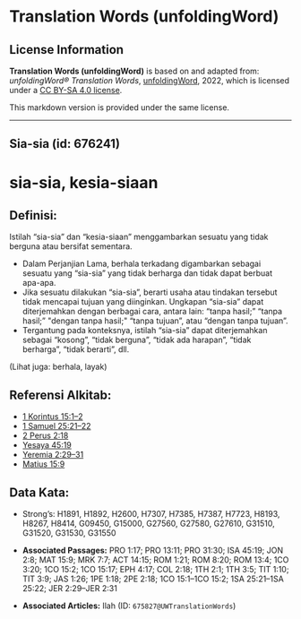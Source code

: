 # Translation Words (unfoldingWord)

## License Information

**Translation Words (unfoldingWord)** is based on and adapted from: _unfoldingWord® Translation Words_, [unfoldingWord](https://unfoldingword.org/utw), 2022, which is licensed under a [CC BY-SA 4.0 license](https://creativecommons.org/licenses/by-sa/4.0/legalcode.en).

This markdown version is provided under the same license.



--------------------------------

## Sia-sia (id: 676241)

sia\-sia, kesia\-siaan
======================

Definisi:
---------

Istilah “sia\-sia” dan “kesia\-siaan” menggambarkan sesuatu yang tidak berguna atau bersifat sementara.

* Dalam Perjanjian Lama, berhala terkadang digambarkan sebagai sesuatu yang “sia\-sia” yang tidak berharga dan tidak dapat berbuat apa\-apa.
* Jika sesuatu dilakukan “sia\-sia”, berarti usaha atau tindakan tersebut tidak mencapai tujuan yang diinginkan. Ungkapan “sia\-sia” dapat diterjemahkan dengan berbagai cara, antara lain: “tanpa hasil;” “tanpa hasil;” "dengan tanpa hasil;" “tanpa tujuan”, atau “dengan tanpa tujuan”.
* Tergantung pada konteksnya, istilah “sia\-sia” dapat diterjemahkan sebagai “kosong”, “tidak berguna”, “tidak ada harapan”, “tidak berharga”, “tidak berarti”, dll.

(Lihat juga: berhala, layak)

Referensi Alkitab:
------------------

* [1 Korintus 15:1–2](https://ref.ly/1Cor0:0)
* [1 Samuel 25:21–22](https://ref.ly/1Sam0:0)
* [2 Perus 2:18](https://ref.ly/2Pet0:0)
* [Yesaya 45:19](https://ref.ly/Isa45:19)
* [Yeremia 2:29–31](https://ref.ly/Jer2:29-Jer2:31)
* [Matius 15:9](https://ref.ly/Matt15:9)

Data Kata:
----------

* Strong’s: H1891, H1892, H2600, H7307, H7385, H7387, H7723, H8193, H8267, H8414, G09450, G15000, G27560, G27580, G27610, G31510, G31520, G31530, G31550

* **Associated Passages:** PRO 1:17; PRO 13:11; PRO 31:30; ISA 45:19; JON 2:8; MAT 15:9; MRK 7:7; ACT 14:15; ROM 1:21; ROM 8:20; ROM 13:4; 1CO 3:20; 1CO 15:2; 1CO 15:17; EPH 4:17; COL 2:18; 1TH 2:1; 1TH 3:5; TIT 1:10; TIT 3:9; JAS 1:26; 1PE 1:18; 2PE 2:18; 1CO 15:1–1CO 15:2; 1SA 25:21–1SA 25:22; JER 2:29–JER 2:31
* **Associated Articles:** Ilah (ID: `675827@UWTranslationWords`)

